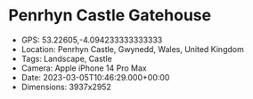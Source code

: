 # Penrhyn Castle Gatehouse

- GPS: 53.22605,-4.094233333333333
- Location: Penrhyn Castle, Gwynedd, Wales, United Kingdom
- Tags: Landscape, Castle
- Camera: Apple iPhone 14 Pro Max
- Date: 2023-03-05T10:46:29.000+00:00
- Dimensions: 3937x2952